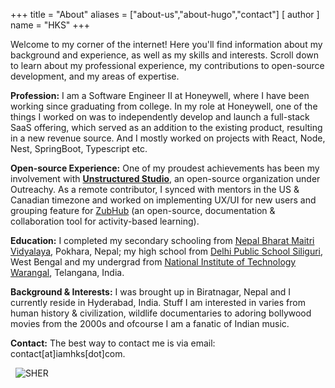 +++
title = "About"
aliases = ["about-us","about-hugo","contact"]
[ author ]
  name = "HKS"
+++

Welcome to my corner of the internet! Here you'll find information about my background and experience, as well as my skills and interests. Scroll down to learn about my professional experience, my contributions to open-source development, and my areas of expertise.

<!-- [Profession](#profession) &nbsp; [Avocation](#avocation) &nbsp; [Background & Interests](#background--interests) &nbsp; [Contact](#contact) -->


**Profession:** I am a Software Engineer II at Honeywell, where I have been working since graduating from college. In my role at Honeywell, one of the things I worked on was to independently develop and launch a full-stack SaaS offering, which served as an addition to the existing product, resulting in a new revenue source. And I mostly worked on projects with React, Node, Nest, SpringBoot, Typescript etc.

**Open-source Experience:** One of my proudest achievements has been my involvement with [**Unstructured Studio**](https://unstructured.studio/), an open-source organization under Outreachy. As a remote contributor, I synced with mentors in the US & Canadian timezone and worked on implementing UX/UI for new users and grouping feature for [ZubHub](https://zubhub.unstructured.studio/) (an open-source, documentation & collaboration tool for activity-based learning).
<!-- ## Avocation
My avocation keeps changing from time to time. It used to be paiting when I was a child to writing recently. Writing was my escape from the real world, a medium through which I can wander to places and thoughts without boundaries. I started writing through [The SHER's Blog](https://blog.iamhks.com) where I wrote articles on "Life" as a whole for about 3 years until I put my pen down. I guess it's safe to say that over-thinking and imagination is my current avocation. -->

**Education:** I completed my secondary schooling from [Nepal Bharat Maitri Vidyalaya](https://www.nbmv.edu.np/), Pokhara, Nepal; my high school from [Delhi Public School Siliguri](https://www.dpssiliguri.com/), West Bengal and my undergrad from [National Institute of Technology Warangal](https://www.nitw.ac.in), Telangana, India. 

**Background & Interests:** I was brought up in Biratnagar, Nepal and I currently reside in Hyderabad, India. Stuff I am interested in varies from human history & civilization, wildlife documentaries to adoring bollywood movies from the 2000s and ofcourse I am a fanatic of Indian music.

__Contact:__ The best way to contact me is via email: contact[at]iamhks[dot]com. 

&nbsp;
![SHER](/Tcover.jpg)